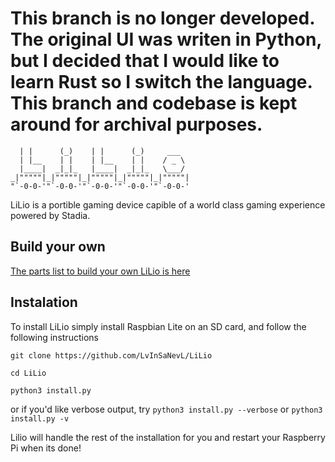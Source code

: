 # This branch is no longer developed. The original UI was writen in Python, but I decided that I would like to learn Rust so I switch the language. This branch and codebase is kept around for archival purposes. 

      | |      (_)    | |      (_)     ___   
      | |__    | |    | |__    | |    / _ \  
      |____|  _|_|_   |____|  _|_|_   \___/  
    _|"""""|_|"""""|_|"""""|_|"""""|_|"""""| 
    "`-0-0-'"`-0-0-'"`-0-0-'"`-0-0-'"`-0-0-' 

LiLio is a portible gaming device capible of a world class gaming experience powered by Stadia.


## Build your own
[The parts list to build your own LiLio is here](https://docs.google.com/spreadsheets/d/1o2KC0deXbZ5__kjTrOGxbklZBP4nP3jFMt7TPF-E2JY/edit?usp=sharing)

## Instalation
To install LiLio simply install Raspbian Lite on an SD card, and follow the following instructions

`git clone https://github.com/LvInSaNevL/LiLio`

`cd LiLio`

`python3 install.py`

or if you'd like verbose output, try `python3 install.py --verbose` or `python3 install.py -v`

Lilio will handle the rest of the installation for you and restart your Raspberry Pi when its done!
